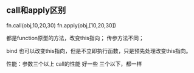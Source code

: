 ## call和apply区别
fn.call(obj,10,20,30)
fn.apply(obj,[10,20,30])

都是function原型的方法，改变this指向；
传参方法不同；

bind 也可以改变this指向，但是不立即执行函数，只是预先处理改变this指向。

性能：参数三个以上 call的性能 好一些
	三个以下，都一样